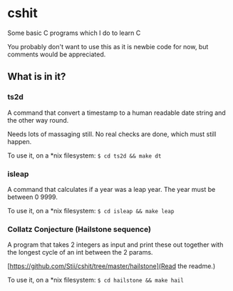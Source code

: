 cshit
=====

Some basic C programs which I do to learn C

You probably don't want to use this as it is newbie code for now, but comments would be appreciated.

## What is in it?
### ts2d
A command that convert a timestamp to a human readable date string and the other way round.

Needs lots of massaging still. No real checks are done, which must still happen.

To use it, on a *nix filesystem:
`$ cd ts2d && make dt`

### isleap
A command that calculates if a year was a leap year. The year must be between 0 9999.

To use it, on a *nix filesystem:
`$ cd isleap && make leap`

### Collatz Conjecture (Hailstone sequence)
A program that takes 2 integers as input and print these out together with the longest cycle of an int between the 2 params.

[https://github.com/Stii/cshit/tree/master/hailstone](Read the readme.)

To use it, on a *nix filesystem:
`$ cd hailstone && make hail`
